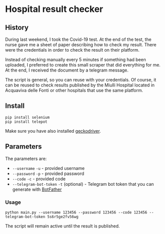 # Hospital result checker

## History
During last weekend, I took the Covid-19 test. At the end of the test, the nurse gave me a sheet of paper describing how
to check my result. There were the credentials in order to check the result on their platform.

Instead of checking manually every 5 minutes if something had been uploaded, I preferred to create this small scraper
that did everything for me. At the end, I received the document by a telegram message.

The script is general, so you can reuse with your credentials.
Of course, it can be reused to check results published by the Miulli Hospital located in Acquaviva delle Fonti 
or other hospitals that use the same platform.

## Install 
```shell
pip install selenium
pip install telepot
```
Make sure you have also installed [geckodriver](https://github.com/mozilla/geckodriver).

## Parameters
The parameters are:

- `--username` `-u` - provided username
- `--password` `-p` - provided password
- `--code` `-c` - provided code 
- `--telegram-bot-token` `-t` (optional) - Telegram bot token that you can generate with [BotFather](https://t.me/botfather)

### Usage
```shell
python main.py --username 123456 --password 123456 --code 123456 --telegram-bot-token 5s6r5ge2fv56wg
```

The script will remain active until the result is published.
